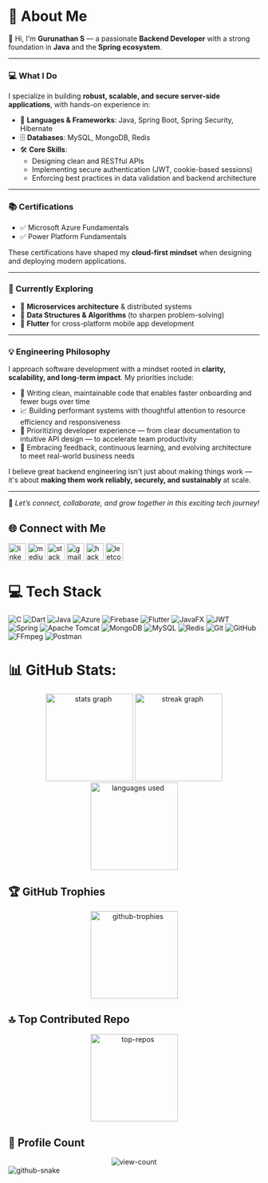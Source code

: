# 💫 About Me

👋 Hi, I'm **Gurunathan S** — a passionate **Backend Developer** with a strong foundation in **Java** and the **Spring ecosystem**.

---

### 💻 What I Do

I specialize in building **robust, scalable, and secure server-side applications**, with hands-on experience in:

- 🧱 **Languages & Frameworks**: Java, Spring Boot, Spring Security, Hibernate  
- 🗄️ **Databases**: MySQL, MongoDB, Redis  
- 🛠️ **Core Skills**:  
  - Designing clean and RESTful APIs  
  - Implementing secure authentication (JWT, cookie-based sessions)  
  - Enforcing best practices in data validation and backend architecture  

---

### 📚 Certifications

- ✅ Microsoft Azure Fundamentals  
- ✅ Power Platform Fundamentals  

These certifications have shaped my **cloud-first mindset** when designing and deploying modern applications.

---

### 🚀 Currently Exploring

- 🧩 **Microservices architecture** & distributed systems  
- 🧠 **Data Structures & Algorithms** (to sharpen problem-solving)  
- 📱 **Flutter** for cross-platform mobile app development  

---

### 💡 Engineering Philosophy

I approach software development with a mindset rooted in **clarity, scalability, and long-term impact**. My priorities include:

- 🧠 Writing clean, maintainable code that enables faster onboarding and fewer bugs over time  
- 📈 Building performant systems with thoughtful attention to resource efficiency and responsiveness  
- 🤝 Prioritizing developer experience — from clear documentation to intuitive API design — to accelerate team productivity  
- 🧪 Embracing feedback, continuous learning, and evolving architecture to meet real-world business needs  

I believe great backend engineering isn't just about making things work — it's about **making them work reliably, securely, and sustainably** at scale.

---

🤝 *Let’s connect, collaborate, and grow together in this exciting tech journey!*


## 🌐 Connect with Me

<a href="https://linkedin.com/in/guru16"> <img src="https://img.shields.io/static/v1?message=LinkedIn&logo=linkedin&label=&color=0077B5&logoColor=white&labelColor=&style=for-the-badge" height="35" alt="linkedin logo"  /></a> 
<a href="https://medium.com/@gurunat.016">  <img src="https://img.shields.io/static/v1?message=Medium&logo=medium&label=&color=12100E&logoColor=white&labelColor=&style=for-the-badge" height="35" alt="medium logo"  /></a> 
<a href="https://stackoverflow.com/users/22386113">  <img src="https://img.shields.io/static/v1?message=Stackoverflow&logo=stackoverflow&label=&color=FE7A16&logoColor=white&labelColor=&style=for-the-badge" height="35" alt="stackoverflow logo"  /></a> 
<a href="mailto:gurunat.016@gmail.com">  <img src="https://img.shields.io/static/v1?message=Gmail&logo=gmail&label=&color=D14836&logoColor=white&labelColor=&style=for-the-badge" height="35" alt="gmail logo"  /></a> 
<a href="https://www.hackerrank.com/profile/gurunathan_16">  <img src="https://img.shields.io/badge/Hackerrank-2EC866?style=for-the-badge&logo=HackerRank&logoColor=black" height="35" alt="hackerrank logo"  /></a>
<a href="https://leetcode.com/u/gurunathan16/">  <img src="https://img.shields.io/badge/LeetCode-000000?style=for-the-badge&logo=LeetCode&logoColor=" height="35" alt="leetcode logo"  /></a> 
  
# 💻 Tech Stack

![C](https://img.shields.io/badge/c-%2300599C.svg?style=for-the-badge&logo=c&logoColor=white) ![Dart](https://img.shields.io/badge/dart-%230175C2.svg?style=for-the-badge&logo=dart&logoColor=white) ![Java](https://img.shields.io/badge/java-%23ED8B00.svg?style=for-the-badge&logo=openjdk&logoColor=white) ![Azure](https://img.shields.io/badge/azure-%230072C6.svg?style=for-the-badge&logo=microsoftazure&logoColor=white) ![Firebase](https://img.shields.io/badge/firebase-%23039BE5.svg?style=for-the-badge&logo=firebase) ![Flutter](https://img.shields.io/badge/Flutter-%2302569B.svg?style=for-the-badge&logo=Flutter&logoColor=white) ![JavaFX](https://img.shields.io/badge/javafx-%23FF0000.svg?style=for-the-badge&logo=javafx&logoColor=white) ![JWT](https://img.shields.io/badge/JWT-black?style=for-the-badge&logo=JSON%20web%20tokens) ![Spring](https://img.shields.io/badge/spring-%236DB33F.svg?style=for-the-badge&logo=spring&logoColor=white) ![Apache Tomcat](https://img.shields.io/badge/apache%20tomcat-%23F8DC75.svg?style=for-the-badge&logo=apache-tomcat&logoColor=black) ![MongoDB](https://img.shields.io/badge/MongoDB-%234ea94b.svg?style=for-the-badge&logo=mongodb&logoColor=white) ![MySQL](https://img.shields.io/badge/mysql-4479A1.svg?style=for-the-badge&logo=mysql&logoColor=white) ![Redis](https://img.shields.io/badge/redis-%23DD0031.svg?style=for-the-badge&logo=redis&logoColor=white) ![Git](https://img.shields.io/badge/git-%23F05033.svg?style=for-the-badge&logo=git&logoColor=white) ![GitHub](https://img.shields.io/badge/github-%23121011.svg?style=for-the-badge&logo=github&logoColor=white) ![FFmpeg](https://shields.io/badge/FFmpeg-%23171717.svg?logo=ffmpeg&style=for-the-badge&labelColor=171717&logoColor=5cb85c) ![Postman](https://img.shields.io/badge/Postman-FF6C37?style=for-the-badge&logo=postman&logoColor=white)

# 📊 GitHub Stats:

<div align="center">
  <img src="https://github-readme-stats.vercel.app/api?username=Gurunathan16&theme=codeSTACKr&hide_border=false&include_all_commits=true&count_private=true" height="175" alt="stats graph"  />
  <img src="https://nirzak-streak-stats.vercel.app/?user=Gurunathan16&theme=codeSTACKr&hide_border=true" height="175" alt="streak graph"  />
  <img src="https://github-readme-stats.vercel.app/api/top-langs/?username=Gurunathan16&theme=codeSTACKr&hide_border=false&include_all_commits=true&count_private=true&layout=compact" height="175" alt="languages used"  />
</div>

## 🏆 GitHub Trophies

<div align="center">
  <img src="https://github-profile-trophy.vercel.app/?username=Gurunathan16&theme=radical&no-frame=false&no-bg=true&margin-w=4" height="175" alt="github-trophies"  />
</div>

## 🔝 Top Contributed Repo
<div align="center">
  <img src="https://github-contributor-stats.vercel.app/api?username=Gurunathan16&limit=5&theme=codeSTACKr&combine_all_yearly_contributions=true" height="175" alt="top-repos"  />
</div>

## 👀 Profile Count
<div align="center">
  <img src="https://profile-counter.glitch.me/Gurunathan16/count.svg?" alt="view-count"  />
</div>

<picture>
  <source media="(prefers-color-scheme: dark)" srcset="https://raw.githubusercontent.com/tobiasmeyhoefer/tobiasmeyhoefer/output/github-snake-dark.svg" />
  <source media="(prefers-color-scheme: light)" srcset="https://raw.githubusercontent.com/tobiasmeyhoefer/tobiasmeyhoefer/output/github-snake.svg" />
  <img alt="github-snake" src="https://raw.githubusercontent.com/tobiasmeyhoefer/tobiasmeyhoefer/output/github-snake.svg" />
</picture>
